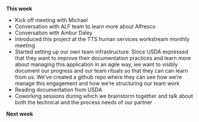 
**This week**

- Kick off meeting with Michael
- Conversation with ALF team to learn more about Alfresco
- Conversation with Ambur Daley
- Introduced this project at the TTS human services workstream monthly meeting
- Started setting up our own team infrastructure. Since USDA expressed that they want to improve their documentation practices and learn more about managing this application in an agile way, we want to visibly document our progress and our team rituals so that they can can learn from us. We’ve created a github repo where they can see how we’re manage this engagement and how we’re structuring our team work
- Reading documentation from USDA
- Coworking sessions during which we brainstorm together and talk about both the technical and the process needs of our partner 

**Next week**

